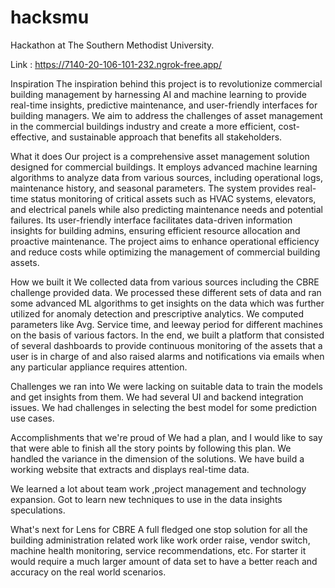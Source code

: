 # hacksmu
Hackathon at The Southern Methodist University.

Link : https://7140-20-106-101-232.ngrok-free.app/

Inspiration
The inspiration behind this project is to revolutionize commercial building management by harnessing AI and machine learning to provide real-time insights, predictive maintenance, and user-friendly interfaces for building managers. We aim to address the challenges of asset management in the commercial buildings industry and create a more efficient, cost-effective, and sustainable approach that benefits all stakeholders.

What it does
Our project is a comprehensive asset management solution designed for commercial buildings. It employs advanced machine learning algorithms to analyze data from various sources, including operational logs, maintenance history, and seasonal parameters. The system provides real-time status monitoring of critical assets such as HVAC systems, elevators, and electrical panels while also predicting maintenance needs and potential failures. Its user-friendly interface facilitates data-driven information insights for building admins, ensuring efficient resource allocation and proactive maintenance. The project aims to enhance operational efficiency and reduce costs while optimizing the management of commercial building assets.

How we built it
We collected data from various sources including the CBRE challenge provided data. We processed these different sets of data and ran some advanced ML algorithms to get insights on the data which was further utilized for anomaly detection and prescriptive analytics. We computed parameters like Avg. Service time, and leeway period for different machines on the basis of various factors. In the end, we built a platform that consisted of several dashboards to provide continuous monitoring of the assets that a user is in charge of and also raised alarms and notifications via emails when any particular appliance requires attention.

Challenges we ran into
We were lacking on suitable data to train the models and get insights from them. We had several UI and backend integration issues. We had challenges in selecting the best model for some prediction use cases.

Accomplishments that we're proud of
We had a plan, and I would like to say that were able to finish all the story points by following this plan. We handled the variance in the dimension of the solutions. We have build a working website that extracts and displays real-time data.


We learned a lot about team work ,project management and technology expansion. Got to learn new techniques to use in the data insights speculations.

What's next for Lens for CBRE
A full fledged one stop solution for all the building administration related work like work order raise, vendor switch, machine health monitoring, service recommendations, etc. For starter it would require a much larger amount of data set to have a better reach and accuracy on the real world scenarios.

